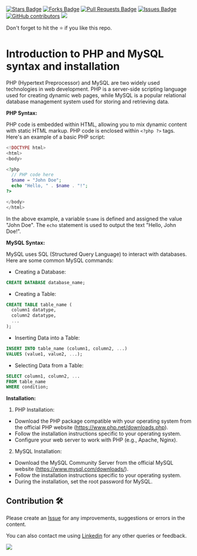 <a href="https://github.com/drshahizan/learn-php/stargazers"><img src="https://img.shields.io/github/stars/drshahizan/learn-php" alt="Stars Badge"/></a>
<a href="https://github.com/drshahizan/learn-php/network/members"><img src="https://img.shields.io/github/forks/drshahizan/learn-php" alt="Forks Badge"/></a>
<a href="https://github.com/drshahizan/learn-php/pulls"><img src="https://img.shields.io/github/issues-pr/drshahizan/learn-php" alt="Pull Requests Badge"/></a>
<a href="https://github.com/drshahizan/learn-php/issues"><img src="https://img.shields.io/github/issues/drshahizan/learn-php" alt="Issues Badge"/></a>
<a href="https://github.com/drshahizan/learn-php/graphs/contributors"><img alt="GitHub contributors" src="https://img.shields.io/github/contributors/drshahizan/learn-php?color=2b9348"></a>
![](https://visitor-badge.glitch.me/badge?page_id=drshahizan/learn-php)

Don't forget to hit the :star: if you like this repo.

# Introduction to PHP and MySQL syntax and installation

PHP (Hypertext Preprocessor) and MySQL are two widely used technologies in web development. PHP is a server-side scripting language used for creating dynamic web pages, while MySQL is a popular relational database management system used for storing and retrieving data.

**PHP Syntax:**

PHP code is embedded within HTML, allowing you to mix dynamic content with static HTML markup. PHP code is enclosed within `<?php ?>` tags. Here's an example of a basic PHP script:

```php
<!DOCTYPE html>
<html>
<body>

<?php
  // PHP code here
  $name = "John Doe";
  echo "Hello, " . $name . "!";
?>

</body>
</html>
```

In the above example, a variable `$name` is defined and assigned the value "John Doe". The `echo` statement is used to output the text "Hello, John Doe!".

**MySQL Syntax:**

MySQL uses SQL (Structured Query Language) to interact with databases. Here are some common MySQL commands:

- Creating a Database:
```sql
CREATE DATABASE database_name;
```

- Creating a Table:
```sql
CREATE TABLE table_name (
  column1 datatype,
  column2 datatype,
  ...
);
```

- Inserting Data into a Table:
```sql
INSERT INTO table_name (column1, column2, ...)
VALUES (value1, value2, ...);
```

- Selecting Data from a Table:
```sql
SELECT column1, column2, ...
FROM table_name
WHERE condition;
```

**Installation:**

1. PHP Installation:
- Download the PHP package compatible with your operating system from the official PHP website (https://www.php.net/downloads.php).
- Follow the installation instructions specific to your operating system.
- Configure your web server to work with PHP (e.g., Apache, Nginx).

2. MySQL Installation:
- Download the MySQL Community Server from the official MySQL website (https://www.mysql.com/downloads/).
- Follow the installation instructions specific to your operating system.
- During the installation, set the root password for MySQL.



## Contribution 🛠️
Please create an [Issue](https://github.com/drshahizan/learn-php/issues) for any improvements, suggestions or errors in the content.

You can also contact me using [Linkedin](https://www.linkedin.com/in/drshahizan/) for any other queries or feedback.

![](https://visitor-badge.glitch.me/badge?page_id=drshahizan)
